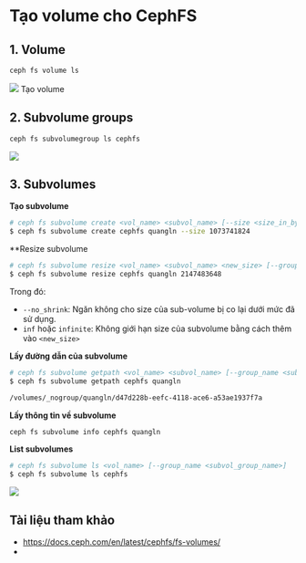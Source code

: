 # Tạo volume cho CephFS
## 1. Volume
```sh
ceph fs volume ls
```
<img src=https://i.imgur.com/l20fh2r.png>
Tạo volume

## 2. Subvolume groups
```sh
ceph fs subvolumegroup ls cephfs
```
<img src=https://i.imgur.com/k8ZnjFS.png>

## 3. Subvolumes
**Tạo subvolume**
```sh
# ceph fs subvolume create <vol_name> <subvol_name> [--size <size_in_bytes>] [--group_name <subvol_group_name>] [--pool_layout <data_pool_name>] [--uid <uid>] [--gid <gid>] [--mode <octal_mode>] [--namespace-isolated]
$ ceph fs subvolume create cephfs quangln --size 1073741824
```
**Resize subvolume
```sh
# ceph fs subvolume resize <vol_name> <subvol_name> <new_size> [--group_name <subvol_group_name>] [--no_shrink]
$ ceph fs subvolume resize cephfs quangln 2147483648
```
Trong đó:
- `--no_shrink`: Ngăn không cho size của sub-volume bị co lại dưới mức đã sử dụng.
- `inf` hoặc `infinite`: Không giới hạn size của subvolume bằng cách thêm vào `<new_size>`

**Lấy đường dẫn của subvolume**
```sh
# ceph fs subvolume getpath <vol_name> <subvol_name> [--group_name <subvol_group_name>]
$ ceph fs subvolume getpath cephfs quangln

/volumes/_nogroup/quangln/d47d228b-eefc-4118-ace6-a53ae1937f7a
```
**Lấy thông tin về subvolume**
```sh
ceph fs subvolume info cephfs quangln
```
**List subvolumes**
```sh
# ceph fs subvolume ls <vol_name> [--group_name <subvol_group_name>]
$ ceph fs subvolume ls cephfs
```
<img src=https://i.imgur.com/Od4t5E8.png>

## Tài liệu tham khảo
- https://docs.ceph.com/en/latest/cephfs/fs-volumes/
- 
